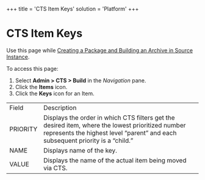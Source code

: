 +++
title = 'CTS Item Keys'
solution = 'Platform'
+++

# CTS Item Keys

<div class="use">

Use this page while [Creating a Package and Building an Archive in
Source Instance](../Use_Cases/CreatePckgeBuildArcSrceInstance).

</div>

To access this page:

1.  Select **Admin \> CTS \> Build** in the *Navigation* pane.
2.  Click the **Items** icon.
3.  Click the **Keys** icon for an
Item.

|          |                                                                                                                                                                                    |
| -------- | ---------------------------------------------------------------------------------------------------------------------------------------------------------------------------------- |
| Field    | Description                                                                                                                                                                        |
| PRIORITY | Displays the order in which CTS filters get the desired item, where the lowest prioritized number represents the highest level “parent” and each subsequent priority is a “child.” |
| NAME     | Displays name of the key.                                                                                                                                                          |
| VALUE    | Displays the name of the actual item being moved via CTS.                                                                                                                          |
